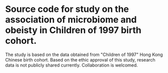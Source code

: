 # Source code for study on the association of microbiome and obeisty in Children of 1997 birth cohort.
The study is based on the data obtained from "Children of 1997" Hong Kong Chinese birth cohort. Based on the ethic approval of this study, research data is not publicly shared currently. Collaboration is welcomed.
